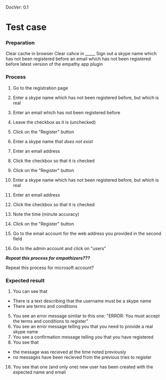 DocVer: 0.1


# Test case

### Preparation
Clear cache in browser
Clear cahce in _____
Sign out
a skype name which has not been registered before
an email which has not been registered before
latest version of the empathy app plugin


### Process

1. Go to the registration page

2. Enter a skype name which has not been registered before, but which is real
3. Enter an email which has not been registered before
4. Leave the checkbox as it is (unchecked)
5. Click on the "Register" button

6. Enter a skype name *that does not exist*
7. Enter an email address
8. Click the checkbox so that it is checked
9. Click on the "Register" button

10. Enter a skype name which has not been registered before, but which is real
11. Enter an email address
12. Click the checkbox so that it is checked
13. Note the time (minute accuracy)
14. Click on the "Register" button

15. Go to the email account for the web address you provided in the second field

16. Go to the admin account and click on "users"


***Repeat this process for empathizers???***

Repeat this process for microsoft account?


### Expected result

1. You can see that
  * There is a text describing that the username must be a skype name
  * There are terms and conditions
5. You see an error message similar to this one:
  "ERROR: You must accept the terms and conditions to register"
9. You see an error message telling you that you need to provide a real skype name
14. You see a confirmation message telling you that you have registered
15. You see that
  * the message was recieved at the time noted previously
  * no messages have been recieved from the previous tries to register
16. You see that one (and only one) new user has been created with the expected name and email

